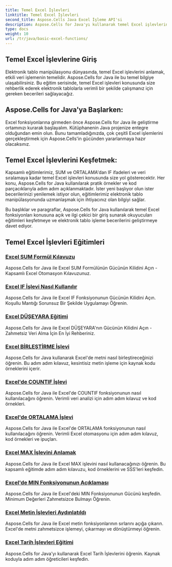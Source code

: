 ```yaml
---
title: Temel Excel İşlevleri
linktitle: Temel Excel İşlevleri
second_title: Aspose.Cells Java Excel İşleme API'si
description: Aspose.Cells for Java'yı kullanarak temel Excel işlevlerini keşfedin. Eğitimlerimiz temel bilgileri adım adım kapsar. Elektronik tablo manipülasyonuna başlayın
type: docs
weight: 10
url: /tr/java/basic-excel-functions/
---
```

## Temel Excel İşlevlerine Giriş

Elektronik tablo manipülasyonu dünyasında, temel Excel işlevlerini anlamak, etkili veri işlemenin temelidir. Aspose.Cells for Java ile bu temel bilgiye ulaşabilirsiniz. Bu eğitim serisinde, temel Excel işlevleri konusunda size rehberlik ederek elektronik tablolarla verimli bir şekilde çalışmanız için gereken becerileri sağlayacağız.

## Aspose.Cells for Java'ya Başlarken:

Excel fonksiyonlarına girmeden önce Aspose.Cells for Java ile geliştirme ortamınızı kurarak başlayalım. Kütüphanenin Java projenize entegre olduğundan emin olun. Bunu tamamladığınızda, çok çeşitli Excel işlemlerini gerçekleştirmek için Aspose.Cells'in gücünden yararlanmaya hazır olacaksınız.

## Temel Excel İşlevlerini Keşfetmek:

Kapsamlı eğitimlerimiz, SUM ve ORTALAMA'dan IF ifadeleri ve veri sıralamaya kadar temel Excel işlevleri konusunda size yol gösterecektir. Her konu, Aspose.Cells for Java kullanılarak pratik örnekler ve kod parçacıklarıyla adım adım açıklanmaktadır. İster yeni başlıyor olun ister becerilerinizi yenilemek istiyor olun, eğitimlerimiz elektronik tablo manipülasyonunda uzmanlaşmak için ihtiyacınız olan bilgiyi sağlar.

Bu başlıklar ve paragraflar, Aspose.Cells for Java kullanılarak temel Excel fonksiyonları konusuna açık ve ilgi çekici bir giriş sunarak okuyucuları eğitimleri keşfetmeye ve elektronik tablo işleme becerilerini geliştirmeye davet ediyor.

## Temel Excel İşlevleri Eğitimleri
### [Excel SUM Formül Kılavuzu](./excel-sum-formula-guide/)
Aspose.Cells for Java ile Excel SUM Formülünün Gücünün Kilidini Açın - Kapsamlı Excel Otomasyon Kılavuzunuz.
### [Excel IF İşlevi Nasıl Kullanılır](./how-to-use-excel-if-function/)
Aspose.Cells for Java ile Excel IF Fonksiyonunun Gücünün Kilidini Açın. Koşullu Mantığı Sorunsuz Bir Şekilde Uygulamayı Öğrenin.
### [Excel DÜŞEYARA Eğitimi](./excel-vlookup-tutorial/)
Aspose.Cells for Java ile Excel DÜŞEYARA'nın Gücünün Kilidini Açın - Zahmetsiz Veri Alma İçin En İyi Rehberiniz.
### [Excel BİRLEŞTİRME İşlevi](./excel-concatenate-function/)
Aspose.Cells for Java kullanarak Excel'de metni nasıl birleştireceğinizi öğrenin. Bu adım adım kılavuz, kesintisiz metin işleme için kaynak kodu örneklerini içerir.
### [Excel'de COUNTIF İşlevi](./countif-function-in-excel/)
Aspose.Cells for Java ile Excel'de COUNTIF fonksiyonunun nasıl kullanılacağını öğrenin. Verimli veri analizi için adım adım kılavuz ve kod örnekleri.
### [Excel'de ORTALAMA İşlevi](./average-function-in-excel/)
Aspose.Cells for Java ile Excel'de ORTALAMA fonksiyonunun nasıl kullanılacağını öğrenin. Verimli Excel otomasyonu için adım adım kılavuz, kod örnekleri ve ipuçları.
### [Excel MAX İşlevini Anlamak](./understanding-excel-max-function/)
Aspose.Cells for Java ile Excel MAX işlevini nasıl kullanacağınızı öğrenin. Bu kapsamlı eğitimde adım adım kılavuzu, kod örneklerini ve SSS'leri keşfedin.
### [Excel'de MIN Fonksiyonunun Açıklaması](./min-function-in-excel-explained/)
Aspose.Cells for Java ile Excel'deki MIN Fonksiyonunun Gücünü keşfedin. Minimum Değerleri Zahmetsizce Bulmayı Öğrenin.
### [Excel Metin İşlevleri Aydınlatıldı](./excel-text-functions-demystified/)
Aspose.Cells for Java ile Excel metin fonksiyonlarının sırlarını açığa çıkarın. Excel'de metni zahmetsizce işlemeyi, çıkarmayı ve dönüştürmeyi öğrenin.
### [Excel Tarih İşlevleri Eğitimi](./excel-date-functions-tutorial/)
Aspose.Cells for Java'yı kullanarak Excel Tarih İşlevlerini öğrenin. Kaynak koduyla adım adım öğreticileri keşfedin.